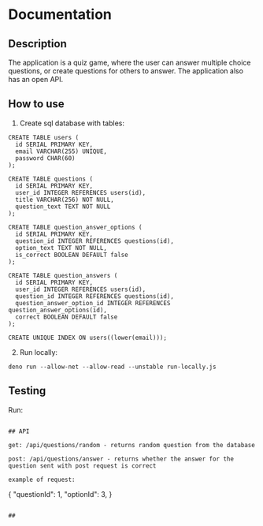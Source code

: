 # Documentation

## Description

The application is a quiz game, where the user can answer multiple choice questions, or create questions for others to answer. The application also has an open API.

## How to use

1. Create sql database with tables:

```
CREATE TABLE users (
  id SERIAL PRIMARY KEY,
  email VARCHAR(255) UNIQUE,
  password CHAR(60)
);

CREATE TABLE questions (
  id SERIAL PRIMARY KEY,
  user_id INTEGER REFERENCES users(id),
  title VARCHAR(256) NOT NULL,
  question_text TEXT NOT NULL
);

CREATE TABLE question_answer_options (
  id SERIAL PRIMARY KEY,
  question_id INTEGER REFERENCES questions(id),
  option_text TEXT NOT NULL,
  is_correct BOOLEAN DEFAULT false
);

CREATE TABLE question_answers (
  id SERIAL PRIMARY KEY,
  user_id INTEGER REFERENCES users(id),
  question_id INTEGER REFERENCES questions(id),
  question_answer_option_id INTEGER REFERENCES question_answer_options(id),
  correct BOOLEAN DEFAULT false
);

CREATE UNIQUE INDEX ON users((lower(email)));
```

2. Run locally:

```deno run --allow-net --allow-read --unstable run-locally.js```

## Testing

Run:

```

## API

get: /api/questions/random - returns random question from the database

post: /api/questions/answer - returns whether the answer for the question sent with post request is correct

example of request:

```
{
  "questionId": 1,
  "optionId": 3,
}
```

##